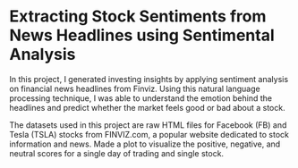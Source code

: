 # Extracting Stock Sentiments from News Headlines using Sentimental Analysis
In this project, I generated investing insights by applying sentiment analysis on financial news headlines from Finviz. Using this natural language processing technique, I was able to understand the emotion behind the headlines and predict whether the market feels good or bad about a stock.

The datasets used in this project are raw HTML files for Facebook (FB) and Tesla (TSLA) stocks from FINVIZ.com, a popular website dedicated to stock information and news. Made a plot to visualize the positive, negative, and neutral scores for a single day of trading and single stock.
